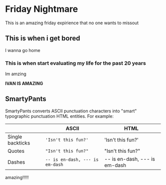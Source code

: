 # Friday Nightmare
This is an amazing friday expirience that no one wants to missout


## This is when i get bored

I wanna go home

### This is when start evaluating my life for the past 20 years

Im amzing


**IVAN IS AMAZING**

## SmartyPants

SmartyPants converts ASCII punctuation characters into "smart" typographic punctuation HTML entities. For example:

|                |ASCII                          |HTML                         |
|----------------|-------------------------------|-----------------------------|
|Single backticks|`'Isn't this fun?'`            |'Isn't this fun?'            |
|Quotes          |`"Isn't this fun?"`            |"Isn't this fun?"            |
|Dashes          |`-- is en-dash, --- is em-dash`|-- is en-dash, --- is em-dash|

amazing!!!!!
